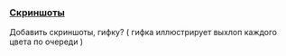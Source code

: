 
### [Скриншоты](docs/images/screen_shotes/)



Добавить скриншоты, гифку? ( гифка иллюстрирует выхлоп каждого цвета по очереди )
<!-- **[⬆ к оглавлению](#Оглавление)** -->
